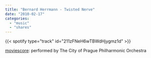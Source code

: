 ```yaml
---
title: "Bernard Herrmann - Twisted Nerve"
date: "2010-02-17"
categories:
  - "music"
  - "shares"
---
```


{{< spotify type="track" id="211zFNeH6wTBWdHjygmz1d" >}}

[moviescore](http://moviescore.tumblr.com/post/352968650/brieflynoted-its-detail-and-musical-elements): performed by The City of Prague Philharmonic Orchestra
